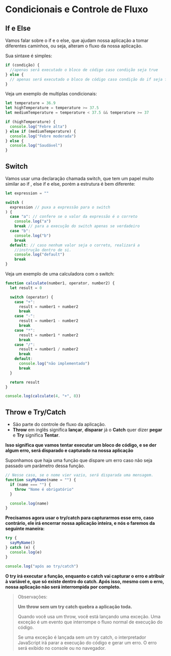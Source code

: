 # Condicionais e Controle de Fluxo

## If e Else

Vamos falar sobre o if e o else, que ajudam nossa aplicação a tomar diferentes caminhos, ou seja, alteram o fluxo da nossa aplicação.

Sua sintaxe é simples:

```js
if (condição) {
  //apenas será executado o bloco de código caso condição seja true
} else {
  // apenas será executado o bloco de código caso condição do if seja false
}
```

Veja um exemplo de multiplas condicionais:

```js
let temperature = 36.9
let highTemperature = temperature >= 37.5
let mediumTemperature = temperature < 37.5 && temperature >= 37

if (highTemperature) {
  console.log("Febre alta")
} else if (mediumTemperature) {
  console.log("Febre moderada")
} else {
  console.log("Saudável")
}
```

## Switch

Vamos usar uma declaração chamada switch, que tem um papel muito similar ao if , else if e else, porém a estrutura é bem diferente:

```js
let expression = ""

switch (
  expression // puxa a expressão para o switch
) {
  case "a": // confere se o valor da expressão é o correto
    console.log("a")
    break // para a execução do switch apenas se verdadeiro
  case "b":
    console.log("b")
    break
  default: // caso nenhum valor seja o correto, realizará a
    //instrução dentro de si.
    console.log("default")
    break
}
```

Veja um exemplo de uma calculadora com o switch:

```js
function calculate(number1, operator, number2) {
  let result = 0

  switch (operator) {
    case "+":
      result = number1 + number2
      break
    case "-":
      result = number1 - number2
      break
    case "*":
      result = number1 * number2
      break
    case "/":
      result = number1 / number2
      break
    default:
      console.log("não implementado")
      break
  }

  return result
}

console.log(calculate(4, "+", 8))
```

## Throw e Try/Catch

- São parte do controle de fluxo da aplicação.
- **Throw** em inglês significa **lançar**, **disparar** já o **Catch** quer dizer **pegar** e **Try** significa **Tentar**.

**Isso significa que vamos tentar executar um bloco de código, e se der algum erro, será disparado e capturado na nossa aplicação**

Suponhamos que haja uma função que dispare um erro caso não seja passado um parâmetro dessa função.

```js
// Nesse caso, se o nome vier vazio, será disparada uma mensagem.
function sayMyName(name = "") {
  if (name === "") {
    throw "Nome é obrigatório"
  }

  console.log(name)
}
```

**Precisamos agora usar o try/catch para capturarmos esse erro, caso contrário, ele irá encerrar nossa aplicação inteira, e nós o faremos da seguinte maneira:**

```js
try {
  sayMyName()
} catch (e) {
  console.log(e)
}

console.log("após ao try/catch")
```

**O try irá executar a função, enquanto o catch vai capturar o erro e atribuir à variável e, que só existe dentro do catch. Após isso, mesmo com o erro, nossa aplicação não será interrompida por completo.**

> Observações:
>
> **Um throw sem um try catch quebra a aplicação toda.**
>
> Quando você usa um throw, você está lançando uma exceção. Uma exceção é um evento que interrompe o fluxo normal de execução do código.
>
> Se uma exceção é lançada sem um try catch, o interpretador JavaScript irá parar a execução do código e gerar um erro. O erro será exibido no console ou no navegador.

